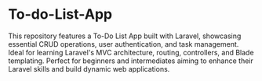 # To-do-List-App
This repository features a To-Do List App built with Laravel, showcasing essential CRUD operations, user authentication, and task management. Ideal for learning Laravel's MVC architecture, routing, controllers, and Blade templating. Perfect for beginners and intermediates aiming to enhance their Laravel skills and build dynamic web applications.
